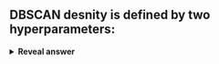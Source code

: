 ## DBSCAN desnity is defined by two hyperparameters:
<details>
<summary><b>Reveal answer</b></summary>
Eps (epsiolon), the radius of the area<br>MinPts, the minimum number of points within the readus<br><br><img src="../../../../../media/paste-41f626e1b4d75fd713a8aa999f1b9a71797b4f15.jpg">
</details>
